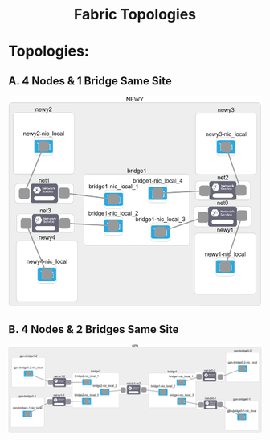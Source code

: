 <!-- PROJECT LOGO -->
<br />
<p align="center">
  <h1 align="center">Fabric Topologies</h3>
</p>

# Topologies:

## A. 4 Nodes & 1 Bridge Same Site

![alt text](https://github.com/FerasHamam/Dynamic-Resource-Control-Experiment/blob/master/Fabric-Experiments/exp1-ovs-4N1B/fig/Testbed-openvswitch-1.png)

## B. 4 Nodes & 2 Bridges Same Site

![alt text](https://github.com/FerasHamam/Dynamic-Resource-Control-Experiment/blob/master/Fabric-Experiments/exp2-ovs-4N2B/fig/Testbed-openvswitch-2.png?raw=true)